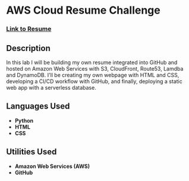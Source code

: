 <h1>AWS Cloud Resume Challenge</h1>

 ### [Link to Resume](https://kelvinaguilar-aws.com/)

<h2>Description</h2>
In this lab I will be building my own resume integrated into GitHub and hosted on Amazon Web Services with S3, CloudFront, Route53, Lamdba and DynamoDB. I'll be creating my own webpage with HTML and CSS, developing a CI/CD workflow with GitHub, and finally, deploying a static web app with a serverless database. 
<br />


<h2>Languages Used</h2>

- <b>Python</b>
- <b>HTML</b>
- <b>CSS</b>

<h2>Utilities Used</h2>

- <b>Amazon Web Services (AWS)</b> 
- <b>GitHub</b>

<!--
 ```diff
- text in red
+ text in green
! text in orange
# text in gray
